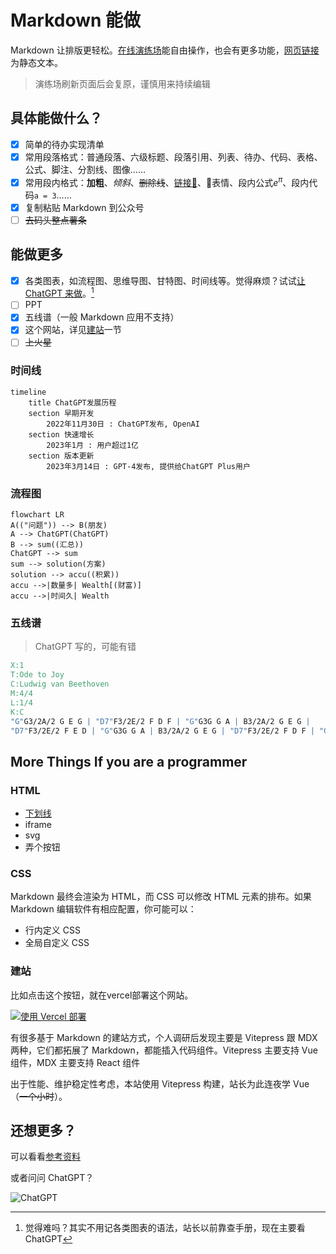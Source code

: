 # Markdown 能做

Markdown 让排版更轻松。[在线演练场](/zh/playground/)能自由操作，也会有更多功能，[网页链接](/zh/guide/) 为静态文本。

> 演练场刷新页面后会复原，谨慎用来持续编辑

## 具体能做什么？

- [x] 简单的待办实现清单
- [x] 常用段落格式：普通段落、六级标题、段落引用、列表、待办、代码、表格、公式、脚注、分割线、图像……
- [x] 常用段内格式：**加粗**、*倾斜*、~~删除线~~、[链接🔗]()、🤣表情、段内公式$e^\pi$、段内代码`a = 3`……
- [x] 复制粘贴 Markdown 到公众号
- [ ] ~~去码头整点薯条~~

## 能做更多

- [x] 各类图表，如流程图、思维导图、甘特图、时间线等。觉得麻烦？试试[让 ChatGPT 来做](/zh/reference/chatgpt/)。[^1]
- [ ] PPT
- [x] 五线谱（一般 Markdown 应用不支持）
- [x] 这个网站，详见[建站](#建站)一节
- [ ] ~~上火星~~

### 时间线

```mermaid
timeline
    title ChatGPT发展历程
    section 早期开发
        2022年11月30日 : ChatGPT发布, OpenAI
    section 快速增长
        2023年1月 : 用户超过1亿
    section 版本更新
        2023年3月14日 : GPT-4发布, 提供给ChatGPT Plus用户
```

### 流程图

```mermaid
flowchart LR
A(("问题")) --> B(朋友)
A --> ChatGPT(ChatGPT)
B --> sum((汇总))
ChatGPT --> sum
sum --> solution(方案)
solution --> accu((积累))
accu -->|数量多| Wealth[(财富)]
accu -->|时间久| Wealth
```
### 五线谱

> ChatGPT 写的，可能有错

```abc
X:1
T:Ode to Joy
C:Ludwig van Beethoven
M:4/4
L:1/4
K:C
"G"G3/2A/2 G E G | "D7"F3/2E/2 F D F | "G"G3G G A | B3/2A/2 G E G |
"D7"F3/2E/2 F E D | "G"G3G G A | B3/2A/2 G E G | "D7"F3/2E/2 F D F | "G"G3z ||

```

## More Things If you are a programmer

### HTML

- <u>下划线</u>
- iframe
- svg
- 弄个按钮

### CSS

Markdown 最终会渲染为 HTML，而 CSS 可以修改 HTML 元素的排布。如果 Markdown 编辑软件有相应配置，你可能可以：

- 行内定义 CSS
- 全局自定义 CSS

### 建站

比如点击这个按钮，就在vercel部署这个网站。

[![使用 Vercel 部署](https://vercel.com/button)](https://vercel.com/import/project?template=https://github.com/gantrol/markdown-can-do)

有很多基于 Markdown 的建站方式，个人调研后发现主要是 Vitepress 跟 MDX 两种，它们都拓展了 Markdown，都能插入代码组件。Vitepress 主要支持 Vue 组件，MDX 主要支持 React 组件

出于性能、维护稳定性考虑，本站使用 Vitepress 构建，站长为此连夜学 Vue（~~一个小时~~）。

## 还想更多？

可以看看[参考资料](/zh/reference/resource)

或者问问 ChatGPT？

![ChatGPT](https://img.shields.io/badge/chatGPT-74aa9c?style=for-the-badge&logo=openai&logoColor=white)

[^1]: 觉得难吗？其实不用记各类图表的语法，站长以前靠查手册，现在主要看 ChatGPT

